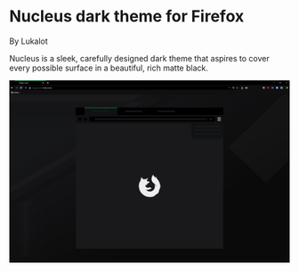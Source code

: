 # Nucleus dark theme for Firefox 
By Lukalot

Nucleus is a sleek, carefully designed dark theme that aspires to cover every possible surface in a beautiful, rich matte black.

![Preview image](/images/preview.png)
